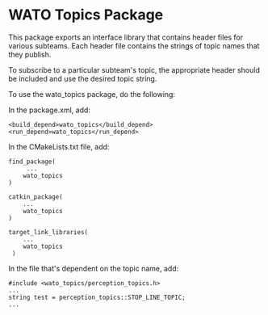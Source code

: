 # WATO Topics Package

This package exports an interface library that contains header files for various subteams. Each header file contains the strings of topic names that they publish.

To subscribe to a particular subteam's topic, the appropriate header should be included and use the desired topic string.

To use the wato_topics package, do the following:


In the package.xml, add:

```
<build_depend>wato_topics</build_depend>
<run_depend>wato_topics</run_depend>
```

In the CMakeLists.txt file, add:

```
find_package(
     ... 
    wato_topics
)

catkin_package(
    ...
    wato_topics
)

target_link_libraries(
    ...
    wato_topics
 )
```
In the file that's dependent on the topic name, add:
```
#include <wato_topics/perception_topics.h>
...
string test = perception_topics::STOP_LINE_TOPIC;
...
```
